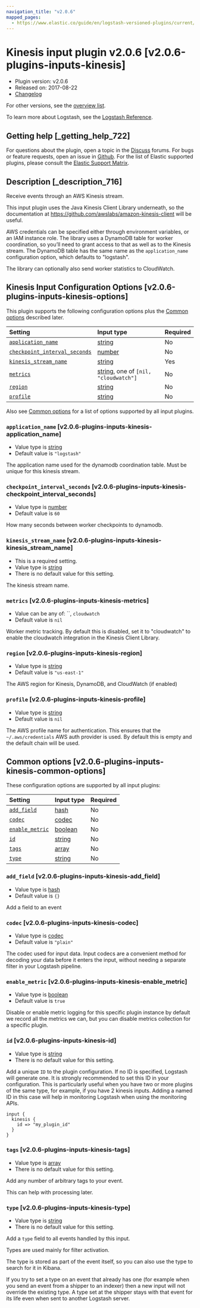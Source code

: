 ```yaml
---
navigation_title: "v2.0.6"
mapped_pages:
  - https://www.elastic.co/guide/en/logstash-versioned-plugins/current/v2.0.6-plugins-inputs-kinesis.html
---
```


# Kinesis input plugin v2.0.6 [v2.0.6-plugins-inputs-kinesis]

* Plugin version: v2.0.6
* Released on: 2017-08-22
* [Changelog](https://github.com/logstash-plugins/logstash-input-kinesis/blob/v2.0.6/CHANGELOG.md)

For other versions, see the [overview list](input-kinesis-index.md).

To learn more about Logstash, see the [Logstash Reference](https://www.elastic.co/guide/en/logstash/current/index.html).

## Getting help [_getting_help_722]

For questions about the plugin, open a topic in the [Discuss](http://discuss.elastic.co) forums. For bugs or feature requests, open an issue in [Github](https://github.com/logstash-plugins/logstash-input-kinesis). For the list of Elastic supported plugins, please consult the [Elastic Support Matrix](https://www.elastic.co/support/matrix#matrix_logstash_plugins).

## Description [_description_716]

Receive events through an AWS Kinesis stream.

This input plugin uses the Java Kinesis Client Library underneath, so the documentation at <https://github.com/awslabs/amazon-kinesis-client> will be useful.

AWS credentials can be specified either through environment variables, or an IAM instance role. The library uses a DynamoDB table for worker coordination, so you’ll need to grant access to that as well as to the Kinesis stream. The DynamoDB table has the same name as the `application_name` configuration option, which defaults to "logstash".

The library can optionally also send worker statistics to CloudWatch.

## Kinesis Input Configuration Options [v2.0.6-plugins-inputs-kinesis-options]

This plugin supports the following configuration options plus the [Common options](v2-0-6-plugins-inputs-kinesis.md#v2.0.6-plugins-inputs-kinesis-common-options) described later.

| Setting | Input type | Required |
| :- | :- | :- |
| [`application_name`](v2-0-6-plugins-inputs-kinesis.md#v2.0.6-plugins-inputs-kinesis-application_name) | [string](/lsr/value-types.md#string) | No |
| [`checkpoint_interval_seconds`](v2-0-6-plugins-inputs-kinesis.md#v2.0.6-plugins-inputs-kinesis-checkpoint_interval_seconds) | [number](/lsr/value-types.md#number) | No |
| [`kinesis_stream_name`](v2-0-6-plugins-inputs-kinesis.md#v2.0.6-plugins-inputs-kinesis-kinesis_stream_name) | [string](/lsr/value-types.md#string) | Yes |
| [`metrics`](v2-0-6-plugins-inputs-kinesis.md#v2.0.6-plugins-inputs-kinesis-metrics) | [string](/lsr/value-types.md#string), one of `[nil, "cloudwatch"]` | No |
| [`region`](v2-0-6-plugins-inputs-kinesis.md#v2.0.6-plugins-inputs-kinesis-region) | [string](/lsr/value-types.md#string) | No |
| [`profile`](v2-0-6-plugins-inputs-kinesis.md#v2.0.6-plugins-inputs-kinesis-profile) | [string](/lsr/value-types.md#string) | No |

Also see [Common options](v2-0-6-plugins-inputs-kinesis.md#v2.0.6-plugins-inputs-kinesis-common-options) for a list of options supported by all input plugins.

### `application_name` [v2.0.6-plugins-inputs-kinesis-application_name]

* Value type is [string](/lsr/value-types.md#string)
* Default value is `"logstash"`

The application name used for the dynamodb coordination table. Must be unique for this kinesis stream.

### `checkpoint_interval_seconds` [v2.0.6-plugins-inputs-kinesis-checkpoint_interval_seconds]

* Value type is [number](/lsr/value-types.md#number)
* Default value is `60`

How many seconds between worker checkpoints to dynamodb.

### `kinesis_stream_name` [v2.0.6-plugins-inputs-kinesis-kinesis_stream_name]

* This is a required setting.
* Value type is [string](/lsr/value-types.md#string)
* There is no default value for this setting.

The kinesis stream name.

### `metrics` [v2.0.6-plugins-inputs-kinesis-metrics]

* Value can be any of: \`\`, `cloudwatch`
* Default value is `nil`

Worker metric tracking. By default this is disabled, set it to "cloudwatch" to enable the cloudwatch integration in the Kinesis Client Library.

### `region` [v2.0.6-plugins-inputs-kinesis-region]

* Value type is [string](/lsr/value-types.md#string)
* Default value is `"us-east-1"`

The AWS region for Kinesis, DynamoDB, and CloudWatch (if enabled)

### `profile` [v2.0.6-plugins-inputs-kinesis-profile]

* Value type is [string](/lsr/value-types.md#string)
* Default value is `nil`

The AWS profile name for authentication. This ensures that the `~/.aws/credentials` AWS auth provider is used. By default this is empty and the default chain will be used.

## Common options [v2.0.6-plugins-inputs-kinesis-common-options]

These configuration options are supported by all input plugins:

| Setting | Input type | Required |
| :- | :- | :- |
| [`add_field`](v2-0-6-plugins-inputs-kinesis.md#v2.0.6-plugins-inputs-kinesis-add_field) | [hash](/lsr/value-types.md#hash) | No |
| [`codec`](v2-0-6-plugins-inputs-kinesis.md#v2.0.6-plugins-inputs-kinesis-codec) | [codec](/lsr/value-types.md#codec) | No |
| [`enable_metric`](v2-0-6-plugins-inputs-kinesis.md#v2.0.6-plugins-inputs-kinesis-enable_metric) | [boolean](/lsr/value-types.md#boolean) | No |
| [`id`](v2-0-6-plugins-inputs-kinesis.md#v2.0.6-plugins-inputs-kinesis-id) | [string](/lsr/value-types.md#string) | No |
| [`tags`](v2-0-6-plugins-inputs-kinesis.md#v2.0.6-plugins-inputs-kinesis-tags) | [array](/lsr/value-types.md#array) | No |
| [`type`](v2-0-6-plugins-inputs-kinesis.md#v2.0.6-plugins-inputs-kinesis-type) | [string](/lsr/value-types.md#string) | No |

### `add_field` [v2.0.6-plugins-inputs-kinesis-add_field]

* Value type is [hash](/lsr/value-types.md#hash)
* Default value is `{}`

Add a field to an event

### `codec` [v2.0.6-plugins-inputs-kinesis-codec]

* Value type is [codec](/lsr/value-types.md#codec)
* Default value is `"plain"`

The codec used for input data. Input codecs are a convenient method for decoding your data before it enters the input, without needing a separate filter in your Logstash pipeline.

### `enable_metric` [v2.0.6-plugins-inputs-kinesis-enable_metric]

* Value type is [boolean](/lsr/value-types.md#boolean)
* Default value is `true`

Disable or enable metric logging for this specific plugin instance by default we record all the metrics we can, but you can disable metrics collection for a specific plugin.

### `id` [v2.0.6-plugins-inputs-kinesis-id]

* Value type is [string](/lsr/value-types.md#string)
* There is no default value for this setting.

Add a unique `ID` to the plugin configuration. If no ID is specified, Logstash will generate one. It is strongly recommended to set this ID in your configuration. This is particularly useful when you have two or more plugins of the same type, for example, if you have 2 kinesis inputs. Adding a named ID in this case will help in monitoring Logstash when using the monitoring APIs.

```
input {
  kinesis {
    id => "my_plugin_id"
  }
}
```

### `tags` [v2.0.6-plugins-inputs-kinesis-tags]

* Value type is [array](/lsr/value-types.md#array)
* There is no default value for this setting.

Add any number of arbitrary tags to your event.

This can help with processing later.

### `type` [v2.0.6-plugins-inputs-kinesis-type]

* Value type is [string](/lsr/value-types.md#string)
* There is no default value for this setting.

Add a `type` field to all events handled by this input.

Types are used mainly for filter activation.

The type is stored as part of the event itself, so you can also use the type to search for it in Kibana.

If you try to set a type on an event that already has one (for example when you send an event from a shipper to an indexer) then a new input will not override the existing type. A type set at the shipper stays with that event for its life even when sent to another Logstash server.
